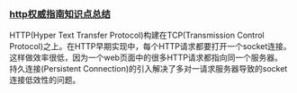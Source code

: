 ### [http权威指南知识点总结](https://github.com/btea/http)  

HTTP(Hyper Text Transfer Protocol)构建在TCP(Transmission Control Protocol)之上。在HTTP早期实现中，每个HTTP请求都要打开一个socket连接。
这样做效率很低，因为一个web页面中的很多HTTP请求都指向同一个服务器。  
持久连接(Persistent Connection)的引入解决了多对一请求服务器导致的socket连接低效性的问题。

